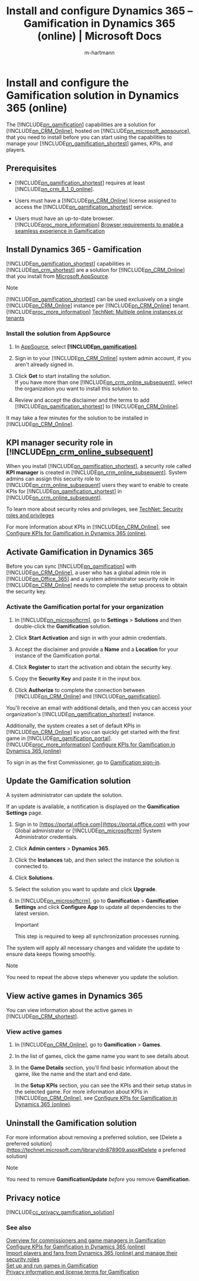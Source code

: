 ﻿---
title: "Install and configure Dynamics 365 – Gamification in Dynamics 365 (online) | Microsoft Docs"
description: "Learn how to install the Gamification solution in Dynamics 365 (online) and  its associated web portal and security roles."
ms.custom: ""
ms.date: 05/31/2017
ms.reviewer: ""
ms.service: gamification
ms.suite: ""
ms.tgt_pltfrm: ""
ms.topic: get-started-article
applies_to: Dynamics 365 (online)
ms.assetid: cff88aa0-01a3-4cd7-adcf-8d4b8dec9f20
caps.latest.revision: 36
author: "m-hartmann"
ms.author: mhart
manager: sakudes
---
# Install and configure the Gamification solution in Dynamics 365 (online)

The [!INCLUDE[pn_gamification](includes/pn-gamification-md.md)] capabilities are a solution for [!INCLUDE[pn_CRM_Online](includes/pn-crm-online-md.md)], hosted on [!INCLUDE[pn_microsoft_appsource](includes/pn-microsoft-appsource-md.md)], that you need to install before you can start using the capabilities to manage your [!INCLUDE[pn_gamification_shortest](includes/pn-gamification-shortest-md.md)] games, KPIs, and players.  
  
## Prerequisites  
  
-   [!INCLUDE[pn_gamification_shortest](includes/pn-gamification-shortest-md.md)] requires at least [!INCLUDE[pn_crm_8_1_0_online](includes/pn-crm-8-1-0-online-md.md)].  
  
-   Users must have a [!INCLUDE[pn_CRM_Online](includes/pn-crm-online-md.md)] license assigned to access the [!INCLUDE[pn_gamification_shortest](includes/pn-gamification-shortest-md.md)] service.  
  
-   Users must have an up-to-date browser. [!INCLUDE[proc_more_information](includes/proc-more-information-md.md)] [Browser requirements to enable a seamless experience in Gamification](browser-system-requirements.md)  
  
## Install Dynamics 365 - Gamification  

 [!INCLUDE[pn_gamification_shortest](includes/pn-gamification-shortest-md.md)] capabilities in [!INCLUDE[pn_crm_shortest](includes/pn-crm-shortest-md.md)] are a solution for [!INCLUDE[pn_CRM_Online](includes/pn-crm-online-md.md)] that you install from [Microsoft AppSource](https://go.microsoft.com/fwlink/p/?linkid=830919).  
  
> [!NOTE]
> [!INCLUDE[pn_gamification_shortest](includes/pn-gamification-shortest-md.md)] can be used exclusively on a single [!INCLUDE[pn_CRM_Online](includes/pn-crm-online-md.md)] instance per [!INCLUDE[pn_CRM_Online](includes/pn-crm-online-md.md)] tenant. [!INCLUDE[proc_more_information](includes/proc-more-information-md.md)] [TechNet: Multiple online instances or tenants](https://technet.microsoft.com/library/dn722373.aspx)  
  
### Install the solution from AppSource  
  
1.  In [AppSource](https://go.microsoft.com/fwlink/p/?linkid=830919), select **[!INCLUDE[pn_gamification](includes/pn-gamification-md.md)]**.  
  
2.  Sign in to your [!INCLUDE[pn_CRM_Online](includes/pn-crm-online-md.md)] system admin account, if you aren't already signed in.  
  
3.  Click **Get** to start installing the solution.  
If you have more than one [!INCLUDE[pn_crm_online_subsequent](includes/pn-crm-online-subsequent-md.md)], select the organization you want to install this solution to.
  
4.  Review and accept the disclaimer and the terms to add [!INCLUDE[pn_gamification_shortest](includes/pn-gamification-shortest-md.md)] to [!INCLUDE[pn_CRM_Online](includes/pn-crm-online-md.md)].  
  
 It may take a few minutes for the solution to be installed in [!INCLUDE[pn_CRM_Online](includes/pn-crm-online-md.md)].  
  
## KPI manager security role in [!INCLUDE[pn_crm_online_subsequent](includes/pn-crm-online-subsequent-md.md)] 

 When you install [!INCLUDE[pn_gamification_shortest](includes/pn-gamification-shortest-md.md)], a security role called **KPI manager** is created in [!INCLUDE[pn_crm_online_subsequent](includes/pn-crm-online-subsequent-md.md)]. System admins can assign this security role to [!INCLUDE[pn_crm_online_subsequent](includes/pn-crm-online-subsequent-md.md)] users they want to enable to create KPIs for [!INCLUDE[pn_gamification_shortest](includes/pn-gamification-shortest-md.md)] in [!INCLUDE[pn_crm_online_subsequent](includes/pn-crm-online-subsequent-md.md)].  
  
 To learn more about security roles and privileges, see [TechNet: Security roles and privileges](https://technet.microsoft.com/library/dn531090.aspx)  
  
 For more information about KPIs in [!INCLUDE[pn_CRM_Online](includes/pn-crm-online-md.md)], see [Configure KPIs for Gamification in Dynamics 365 (online)](configure-kpis.md).  
  
## Activate Gamification in Dynamics 365  

 Before you can sync [!INCLUDE[pn_gamification](includes/pn-gamification-md.md)] with [!INCLUDE[pn_CRM_Online](includes/pn-crm-online-md.md)], a user who has a global admin role in [!INCLUDE[pn_Office_365](includes/pn-office-365-md.md)] and a system administrator security role in [!INCLUDE[pn_CRM_Online](includes/pn-crm-online-md.md)] needs to complete the setup process to obtain the security key.  
  
### Activate the Gamification portal for your organization  
  
1.  In [!INCLUDE[pn_microsoftcrm](includes/pn-microsoftcrm-md.md)], go to **Settings** > **Solutions** and then double-click the **Gamification** solution.  
  
2.  Click **Start Activation** and sign in with your admin credentials.  
  
3.  Accept the disclaimer and provide a **Name** and a **Location** for your instance of the Gamification portal.  
  
4.  Click **Register** to start the activation and obtain the security key.  
  
5.  Copy the **Security Key** and paste it in the input box.  
  
6.  Click **Authorize** to complete the connection between [!INCLUDE[pn_CRM_Online](includes/pn-crm-online-md.md)] and [!INCLUDE[pn_gamification](includes/pn-gamification-md.md)].  
  
 You'll receive an email with additional details, and then you can access your organization's [!INCLUDE[pn_gamification_shortest](includes/pn-gamification-shortest-md.md)] instance.  
  
 Additionally, the system creates a set of default KPIs in [!INCLUDE[pn_CRM_Online](includes/pn-crm-online-md.md)] so you can quickly get started with the first game in [!INCLUDE[pn_gamification_portal](includes/pn-gamification-portal.md)]. [!INCLUDE[proc_more_information](includes/proc-more-information-md.md)] [Configure KPIs for Gamification in Dynamics 365 (online)](configure-kpis.md)  
  
 To sign in as the first Commissioner, go to [Gamification sign-in](https://go.microsoft.com/fwlink/p/?linkid=830344).  
  
## Update the Gamification solution

 A system administrator can update the solution.
  
 If an update is available, a notification is displayed on the **Gamification Settings** page.   
  
1.  Sign in to [https://portal.office.com](https://portal.office.com) with your Global administrator or [!INCLUDE[pn_microsoftcrm](includes/pn-microsoftcrm-md.md)] System Administrator credentials.  
  
2.  Click **Admin centers** > **Dynamics 365**.  
  
3.  Click the **Instances** tab, and then select the instance the solution is connected to.  
  
4.  Click **Solutions**.  
  
5.  Select the solution you want to update and click **Upgrade**.  
  
6.  In [!INCLUDE[pn_microsoftcrm](includes/pn-microsoftcrm-md.md)], go to **Gamification** > **Gamification Settings** and click **Configure App** to update all dependencies to the latest version.  
  
    > [!IMPORTANT]
    >  This step is required to keep all synchronization processes running.  
  
 The system will apply all necessary changes and validate the update to ensure data keeps flowing smoothly.  
  
> [!NOTE]
>  You need to repeat the above steps whenever you update the solution.  
  
## View active games in Dynamics 365  

 You can view information about the active games in [!INCLUDE[pn_CRM_shortest](includes/pn-crm-shortest-md.md)].  
  
### View active games  
  
1.  In [!INCLUDE[pn_CRM_Online](includes/pn-crm-online-md.md)], go to **Gamification** > **Games**.  
  
2.  In the list of games, click the game name you want to see details about.  
  
3.  In the **Game Details** section, you'll find basic information about the game, like the name and the start and end date.  
  
     In the **Setup KPIs** section, you can see the KPIs and their setup status in the selected game. For more information about KPIs in [!INCLUDE[pn_CRM_Online](includes/pn-crm-online-md.md)], see [Configure KPIs for Gamification in Dynamics 365 (online)](configure-kpis.md).  

## Uninstall the Gamification solution

For more information about removing a preferred solution, see [Delete a preferred solution](https://technet.microsoft.com/library/dn878909.aspx#Delete a preferred solution)

> [!NOTE]
> You need to remove **GamificationUpdate** _before_ you remove **Gamification**.

## Privacy notice  

 [!INCLUDE[cc_privacy_gamification_solution](includes/cc-privacy-gamification-solution-md.md)]  
  
### See also  

 [Overview for commissioners and game managers in Gamification](for-commissioners-game-managers.md)   
 [Configure KPIs for Gamification in Dynamics 365 (online)](configure-kpis.md)   
 [Import players and fans from Dynamics 365 (online) and manage their security roles](manage-players-fans.md)   
 [Set up and run games in Gamification](run-games.md)   
 [Privacy information and license terms for Gamification](legal-information.md)